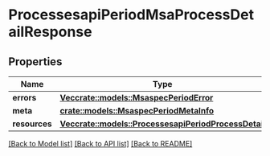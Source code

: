 # ProcessesapiPeriodMsaProcessDetailResponse

## Properties

Name | Type | Description | Notes
------------ | ------------- | ------------- | -------------
**errors** | [**Vec<crate::models::MsaspecPeriodError>**](msaspec.Error.md) |  | 
**meta** | [**crate::models::MsaspecPeriodMetaInfo**](msaspec.MetaInfo.md) |  | 
**resources** | [**Vec<crate::models::ProcessesapiPeriodProcessDetail>**](processesapi.ProcessDetail.md) |  | 

[[Back to Model list]](../README.md#documentation-for-models) [[Back to API list]](../README.md#documentation-for-api-endpoints) [[Back to README]](../README.md)


